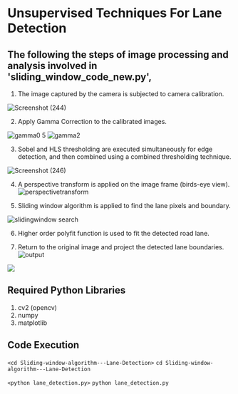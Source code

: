 # Unsupervised Techniques For Lane Detection 

## The following the steps of image processing and analysis involved in 'sliding_window_code_new.py',
1. The image captured by the camera is subjected to camera calibration.

![Screenshot (244)](https://user-images.githubusercontent.com/63741335/126901487-9d09a6b8-1d9d-4cc0-b4d5-72bd219858a4.png)

2. Apply Gamma Correction to the calibrated images.

![gamma0 5](https://user-images.githubusercontent.com/63741335/126901677-3883546c-cc14-402d-8642-fbf9c39dc723.jpeg)
![gamma2](https://user-images.githubusercontent.com/63741335/126901679-75c49b55-1b11-4224-9063-4931e82f6322.jpeg)

3. Sobel and HLS thresholding are executed simultaneously for edge detection, and then combined using a combined thresholding technique.

![Screenshot (246)](https://user-images.githubusercontent.com/63741335/126901988-061fe0d2-1e6a-40aa-a4c7-24f5235477c5.png)
 

4.  A perspective transform is applied on the image frame (birds-eye view).
![perspectivetransform](https://user-images.githubusercontent.com/63741335/126901757-eb5525a7-c534-4eab-ad2f-e2b5d08c8737.png)
 

5. Sliding window algorithm is applied to find the lane pixels and boundary.

![slidingwindow search](https://user-images.githubusercontent.com/63741335/126900401-94cd6a75-8247-4dba-94c9-ae2149711cd9.png)

6. Higher order polyfit function is used to fit the detected road lane. 

7. Return to the original image and project the detected lane boundaries.
![output](https://user-images.githubusercontent.com/63741335/126900340-d502c51f-4ba5-4aa1-b572-a1efc584f5e1.jpg)
 
![](/images/3.png)
## Required Python Libraries
1. cv2 (opencv)
2. numpy
3. matplotlib

## Code Execution 
`<cd Sliding-window-algorithm---Lane-Detection>` 
`cd Sliding-window-algorithm---Lane-Detection` 

`<python lane_detection.py>` 
`python lane_detection.py` 
